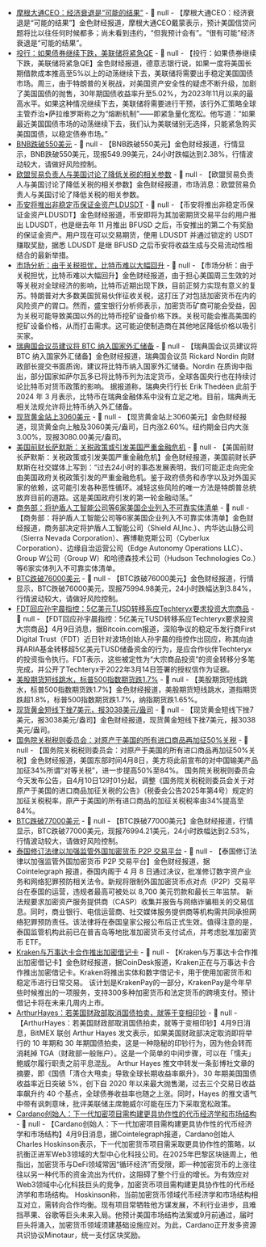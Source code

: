 - [摩根大通CEO：经济衰退是“可能的结果”]() - 📰 null - 【摩根大通CEO：经济衰退是“可能的结果”】金色财经报道，摩根大通CEO戴蒙表示，预计美国信贷问题将比以往任何时候都多；尚未看到违约，“但我预计会有”。“很有可能”经济衰退是“可能的结果”。
- [投行：如果债券继续下跌，美联储将紧急QE]() - 📰 null - 【投行：如果债券继续下跌，美联储将紧急QE】金色财经报道，德意志银行说，如果一度将美国长期借款成本推高至5%以上的动荡继续下去，美联储将需要出手稳定美国国债市场。周三，由于特朗普的关税战，对美国资产安全性的疑虑不断升级，加剧了美国国债的抛售，30年期国债收益率升至5.02%，为2023年11月以来的最高水平。如果这种情况继续下去，美联储将需要进行干预，该行外汇策略全球主管乔治•萨拉维罗斯称之为“熔断机制”——即紧急量化宽松。他写道：“如果最近美国国债市场的动荡继续下去，我们认为美联储别无选择，只能紧急购买美国国债，以稳定债券市场。”
- [BNB跌破550美元]() - 📰 null - 【BNB跌破550美元】金色财经报道，行情显示，BNB跌破550美元，现报549.99美元，24小时跌幅达到2.38%，行情波动较大，请做好风险控制。
- [欧盟贸易负责人与美国讨论了降低关税的相关参数]() - 📰 null - 【欧盟贸易负责人与美国讨论了降低关税的相关参数】金色财经报道，市场消息：欧盟贸易负责人与美国讨论了降低关税的相关参数。
- [币安将推出非稳定币保证金资产LDUSDT](https://www.theblock.co/post/350168/binance-ldusdt-reward-bearing-margin-asset) - 📰 null - 【币安将推出非稳定币保证金资产LDUSDT】金色财经报道，币安即将为其加密期货交易平台的用户推出 LDUSDT，也是继去年 11 月推出 BFUSD 之后，币安推出的第二个有奖励的保证金资产。用户现在可以交易期货，使用 LDUSDT 并通过锁定的 USDT 赚取奖励，据悉 LDUSDT 是继 BFUSD 之后币安将收益生成与交易流动性相结合的最新举措。
- [市场分析：由于关税担忧，比特币难以大幅回升]() - 📰 null - 【市场分析：由于关税担忧，比特币难以大幅回升】金色财经报道，由于担心美国周三生效的对等关税对全球经济的影响，比特币近期出现下跌，目前正努力实现有意义的复苏。特朗普对大多数美国贸易伙伴征收关税，这打压了对包括加密货币在内的风险资产的胃口。然而，盛宝银行分析师表示，加密货币矿商可能会受益，因为关税可能导致美国以外的比特币挖矿设备价格下跌。关税可能会推高美国的挖矿设备价格，从而打击需求。这可能迫使制造商在其他地区降低价格以吸引买家。
- [瑞典国会议员建议将 BTC 纳入国家外汇储备](https://bitcoinist.com/sweden-add-bitcoin-to-fx-reserves-says-mp/?ref=onepagecrypto.com) - 📰 null - 【瑞典国会议员建议将 BTC 纳入国家外汇储备】金色财经报道，瑞典国会议员 Rickard Nordin 向财政部长提交书面质询，建议将比特币纳入国家外汇储备。Nordin 在质询中指出，部分国家如萨尔瓦多已将比特币列为法定货币，全球各国央行也在持续讨论比特币对货币政策的影响。 
据报道称，瑞典央行行长 Erik Thedéen 此前于 2024 年 3 月表示，比特币在瑞典金融体系中没有立足之地。目前，瑞典尚无相关法规允许将比特币纳入外汇储备。
- [现货黄金站上3060美元]() - 📰 null - 【现货黄金站上3060美元】金色财经报道，现货黄金向上触及3060美元/盎司，日内涨2.60%。纽约期金日内大涨3.00%，现报3080.00美元/盎司。
- [美国前财长萨默斯：关税政策或引发美国严重金融危机]() - 📰 null - 【美国前财长萨默斯：关税政策或引发美国严重金融危机】金色财经报道，美国前财长萨默斯在社交媒体上写到：“过去24小时的事态发展表明，我们可能正走向完全由美国政府关税政策引发的严重金融危机。鉴于政府债务和赤字以及对外国买家的依赖，这可能引发各种恶性循环。减轻这些风险的唯一方法是特朗普总统放弃目前的道路。这是美国政府引发的第一轮金融动荡。”
- [商务部：将护盾人工智能公司等6家美国企业列入不可靠实体清单]() - 📰 null - 【商务部：将护盾人工智能公司等6家美国企业列入不可靠实体清单】金色财经报道，商务部决定将护盾人工智能公司（Shield AI,Inc.）、内华达山脉公司（Sierra Nevada Corporation）、赛博勒克斯公司（Cyberlux Corporation）、边缘自治运营公司（Edge Autonomy Operations LLC）、Group W公司（Group W）和哈德森技术公司（Hudson Technologies Co.）等6家实体列入不可靠实体清单。
- [BTC跌破76000美元]() - 📰 null - 【BTC跌破76000美元】金色财经报道，行情显示，BTC跌破76000美元，现报75994.98美元，24小时跌幅达到3.84%，行情波动较大，请做好风险控制。
- [FDT回应孙宇晨指控：5亿美元TUSD转移系应Techteryx要求投资大宗商品](https://news.bitcoin.com/first-digital-claims-techteryx-requested-500m-transfer-counters-justin-suns-accusations/?ref=onepagecrypto.com) - 📰 null - 【FDT回应孙宇晨指控：5亿美元TUSD转移系应Techteryx要求投资大宗商品】4月9日消息，据Bitcoin.com报道，深陷争议的稳定币发行商First Digital Trust（FDT）近日针对波场创始人孙宇晨的指控作出回应，称其向迪拜ARIA基金转移超5亿美元TUSD储备资金的行为，是应合作伙伴Techteryx的投资指令执行。FDT表示，这些被定性为“大宗商品投资”的资金转移分多笔完成，并公开了Techteryx于2022年3月14日签署的授权信作为证据。
- [美股期货短线跳水，标普500指数期货跌1.7%]() - 📰 null - 【美股期货短线跳水，标普500指数期货跌1.7%】金色财经报道，美股期货短线跳水，道指期货跌超1.8%，标普500指数期货跌1.7%，纳指期货跌1.65%。
- [现货黄金短线下挫7美元，报3038美元/盎司]() - 📰 null - 【现货黄金短线下挫7美元，报3038美元/盎司】金色财经报道，现货黄金短线下挫7美元，报3038美元/盎司。
- [国务院关税税则委员会：对原产于美国的所有进口商品再加征50%关税](https://gss.mof.gov.cn/gzdt/zhengcefabu/202504/t20250409_3961684.htm) - 📰 null - 【国务院关税税则委员会：对原产于美国的所有进口商品再加征50%关税】金色财经报道，美国东部时间4月8日，美方将此前宣布的对中国输美产品加征34%所谓“对等关税”，进一步提高50%至84%。 
国务院关税税则委员会今天发布公告，自4月10日12时01分起，调整《国务院关税税则委员会关于对原产于美国的进口商品加征关税的公告》（税委会公告2025年第4号）规定的加征关税税率，原产于美国的所有进口商品的加征关税税率由34%提高至84%。
- [BTC跌破77000美元]() - 📰 null - 【BTC跌破77000美元】金色财经报道，行情显示，BTC跌破77000美元，现报76994.21美元，24小时跌幅达到2.53%，行情波动较大，请做好风险控制。
- [泰国修订法律以加强监管外国加密货币 P2P 交易平台]() - 📰 null - 【泰国修订法律以加强监管外国加密货币 P2P 交易平台】金色财经报道，据 Cointelegraph 报道，泰国内阁于 4 月 8 日通过决议，批准修订数字资产业务和网络犯罪预防相关法令。新规将限制外国加密货币点对点（P2P）交易平台在泰国的运营，违规者最高可被处以 8,700 美元罚款和最长三年监禁。 
新法规要求加密资产服务提供商（CASP）收集并报告与网络诈骗相关的交易信息。同时，商业银行、电信运营商、社交媒体服务提供商等机构需共同承担网络犯罪预防责任。该法律将在泰国皇家公报公布后正式生效。值得注意的是，泰国监管机构此前已在普吉岛等地批准加密货币支付试点，并考虑批准加密货币 ETF。
- [Kraken与万事达卡合作推出加密借记卡]() - 📰 null - 【Kraken与万事达卡合作推出加密借记卡】金色财经报道，据CoinDesk报道，Kraken正在与万事达卡合作推出加密借记卡。Kraken将推出实体和数字借记卡，用于使用加密货币和稳定币进行日常交易。 
该计划是KrakenPay的一部分，KrakenPay是今年早些时候推出的一项服务，支持300多种加密货币和法定货币的跨境支付。预计借记卡将在未来几周内上市。
- [ArthurHayes：若美国财政部取消国债拍卖，就等于变相印钞](https://x.com/CryptoHayes/status/1909916849900515510) - 📰 null - 【ArthurHayes：若美国财政部取消国债拍卖，就等于变相印钞】4月9日消息，BitMEX 联创 Arthur Hayes 发文表示，如果美国财政部决定取消即将举行的 10 年期和 30 年期国债拍卖，这是一种隐秘的印钞行为，因为他会转而消耗掉 TGA（财政部一般账户）。这是一个简单的中间步骤，可以在「懦夫」鲍威尔履行职责之前平息混乱。 
Arthur Hayes 推文中转发一条彭博社文章的摘要，即《国债「清仓大甩卖」导致全球长期收益率飙升》，30 年期美国国债收益率近日突破 5%，创下自 2020 年以来最大抛售潮，过去三个交易日收益率飙升约 40 个基点，全球债券收益率也随之上涨。同时，Hayes 的推文语气中带有讽刺意味，批评美联储主席鲍威尔可能在压力下采取宽松政策。
- [Cardano创始人：下一代加密项目需构建更具协作性的代币经济学和市场结构]() - 📰 null - 【Cardano创始人：下一代加密项目需构建更具协作性的代币经济学和市场结构】4月9日消息，据Cointelegraph报道，Cardano创始人Charles Hoskinson表示，下一代加密货币项目需采取更具协作性的策略，以抗衡正进军Web3领域的大型中心化科技公司。在2025年巴黎区块链周上，他指出，加密货币与DeFi领域常因“循环经济”而受限，即一种加密货币的上涨往往以另一种代币的资金流出为代价，这阻碍了整个行业的增长。为有效应对Web3领域中心化科技巨头的竞争，加密货币项目需构建更具协作性的代币经济学和市场结构。 
Hoskinson称，当前加密货币领域代币经济学和市场结构相互对立，需转向合作均衡。现有项目常牺牲他方谋发展，不利行业进步，且难挡苹果、谷歌等巨头未来入局。他预计美国市场结构法案或9月前通过，届时巨头将涌入，加密货币领域须建基础设施应对。为此，Cardano正开发多资源共识协议Minotaur，统一支付区块奖励。

